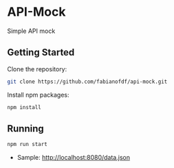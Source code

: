 # API-Mock
Simple API mock

## Getting Started

Clone the repository:
```sh
git clone https://github.com/fabianofdf/api-mock.git
```

Install npm packages:
```sh
npm install
```


## Running

```sh
npm run start
```

* Sample: [http://localhost:8080/data.json](http://localhost:8080/data.json)
